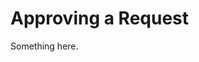 [title]: # (Approving a Request)
[tags]: # (XXX)
[priority]: # (1544)
# Approving a Request
Something here.
